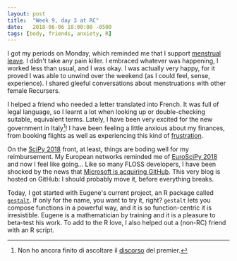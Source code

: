 ```yaml
---
layout: post
title:  "Week 9, day 3 at RC"
date:   2018-06-06 18:00:00 -0500
tags: [body, friends, anxiety, R]
---
```

I got my periods on Monday, which reminded me that I support
[menstrual leave](https://www.nytimes.com/2017/07/24/health/period-pain-paid-time-off-policy.html).
I didn't take any pain killer. I embraced whatever was happening, I worked less
than usual, and I was okay. I was actually very happy, for it proved I was able
to unwind over the weekend (as I could feel, sense, experience). I shared
gleeful conversations about menstruations with other female Recursers.


I helped a friend who needed a letter translated into French. It was full of
legal language, so I learnt a lot when looking up or double-checking suitable,
equivalent terms. Lately, I have been very excited for the new government in
Italy[^1]! I have been feeling a little anxious about my finances, from booking
flights as well as experiencing this kind of
[frustration](http://ivory.idyll.org/blog/2017-reimbursements.html).

[^1]: Non ho ancora finito di ascoltare il
      [discorso](https://www.youtube.com/watch?v=rY8SzSOqxz8) del premier.

On the [SciPy 2018](https://scipy2018.scipy.org) front, at least, things are
boding well for my reimbursement. My European networks reminded me of
[EuroSciPy 2018](https://www.euroscipy.org/2018/) and now I feel like going...
Like so many FLOSS developers, I have been shocked by the news that
[Microsoft is acquiring GitHub](https://blog.github.com/2018-06-04-github-microsoft/).
This very blog is hosted on GitHub: I should probably move it, before
everything breaks.

Today, I got started with Eugene's current project, an R package called
[`gestalt`](https://github.com/egnha/gestalt). If only for the name, you want
to try it, right? `gestalt` lets you compose functions in a powerful way, and
it is so function-centric it is irresistible. Eugene is a mathematician by
training and it is a pleasure to beta-test his work. To add to the R love, I
also helped out a (non-RC) friend with an R script.
